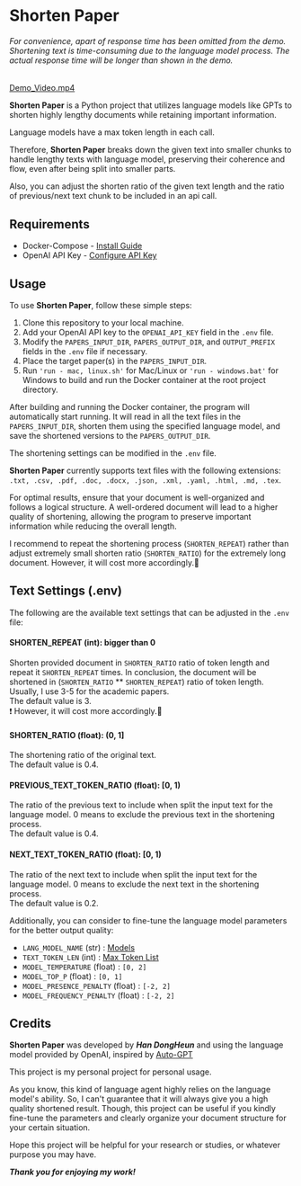 # Shorten Paper

###### _For convenience, apart of response time has been omitted from the demo. Shortening text is time-consuming due to the language model process. The actual response time will be longer than shown in the demo._

[Demo_Video.mp4](https://user-images.githubusercontent.com/38789681/235345894-9c5c886f-df3d-46cc-a110-1e89ef93beff.mp4)


**Shorten Paper** is a Python project that utilizes language models like GPTs 
to shorten highly lengthy documents while retaining important information.

Language models have a max token length in each call.

Therefore, **Shorten Paper** breaks down the given text into smaller chunks 
to handle lengthy texts with language model, preserving their coherence and flow, 
even after being split into smaller parts.

Also, you can adjust the shorten ratio of the given text length and 
the ratio of previous/next text chunk to be included in an api call.


## Requirements

* Docker-Compose - [Install Guide](https://docs.docker.com/compose/install/)
* OpenAI API Key - [Configure API Key](https://platform.openai.com/account/api-keys)

## Usage
To use **Shorten Paper**, follow these simple steps:
1. Clone this repository to your local machine.
2. Add your OpenAI API key to the `OPENAI_API_KEY` field in the `.env` file.
3. Modify the `PAPERS_INPUT_DIR`, `PAPERS_OUTPUT_DIR`, and `OUTPUT_PREFIX` fields in the `.env` file if necessary.
4. Place the target paper(s) in the `PAPERS_INPUT_DIR`.
5. Run `'run - mac, linux.sh'` for Mac/Linux or `'run - windows.bat'` for Windows to build and run the Docker container at the root project directory.

After building and running the Docker container, 
the program will automatically start running. 
It will read in all the text files in the `PAPERS_INPUT_DIR`,
shorten them using the specified language model, 
and save the shortened versions to the `PAPERS_OUTPUT_DIR`.

The shortening settings can be modified in the `.env` file.

**Shorten Paper** currently supports text files with the following extensions: 
`.txt, .csv, .pdf, .doc, .docx, .json, .xml, .yaml, .html, .md, .tex`.

For optimal results, ensure that your document is well-organized and 
follows a logical structure. A well-ordered document will 
lead to a higher quality of shortening, allowing the program 
to preserve important information while reducing the overall length.

I recommend to repeat the shortening process (`SHORTEN_REPEAT`)
rather than adjust extremely small shorten ratio (`SHORTEN_RATIO`)
for the extremely long document. However, it will cost more accordingly.💸

## Text Settings (.env)
The following are the available text settings that can be adjusted in the `.env` file:

#### SHORTEN_REPEAT (int): bigger than 0
Shorten provided document in `SHORTEN_RATIO` ratio of token length 
and repeat it `SHORTEN_REPEAT` times.
In conclusion, the document will be
shortened in (`SHORTEN_RATIO` ** `SHORTEN_REPEAT`) ratio of token length.\
Usually, I use 3-5 for the academic papers.\
The default value is 3.\
❗ However, it will cost more accordingly.💸

#### SHORTEN_RATIO (float): (0, 1]
The shortening ratio of the original text.\
The default value is 0.4.

#### PREVIOUS_TEXT_TOKEN_RATIO (float): [0, 1)
The ratio of the previous text to include when split
the input text for the language model.
0 means to exclude the previous text in the shortening process.\
The default value is 0.4.

#### NEXT_TEXT_TOKEN_RATIO (float): [0, 1)
The ratio of the next text to include when split 
the input text for the language model.
0 means to exclude the next text in the shortening process.\
The default value is 0.2.

Additionally, you can consider to fine-tune the language model parameters
for the better output quality:
* `LANG_MODEL_NAME` (str) : [Models](https://platform.openai.com/docs/models/model-endpoint-compatibility)
* `TEXT_TOKEN_LEN` (int) : [Max Token List](https://platform.openai.com/docs/models/gpt-3-5)
* `MODEL_TEMPERATURE` (float) : `[0, 2]`
* `MODEL_TOP_P` (float) : `[0, 1]`
* `MODEL_PRESENCE_PENALTY` (float) : `[-2, 2]`
* `MODEL_FREQUENCY_PENALTY` (float) : `[-2, 2]`

## Credits
**Shorten Paper** was developed by _**Han DongHeun**_ and using the language model 
provided by OpenAI, 
inspired by [Auto-GPT](https://github.com/Significant-Gravitas/Auto-GPT)

This project is my personal project for personal usage. 

As you know, this kind of language agent highly relies on the language model's ability. 
So, I can't guarantee that it will always give you a high quality shortened result.
Though, this project can be useful if you kindly fine-tune the parameters 
and clearly organize your document structure for your certain situation.

Hope this project will be helpful for your research or studies,
or whatever purpose you may have.

_**Thank you for enjoying my work!**_
